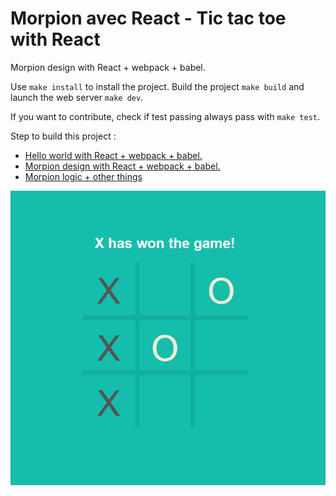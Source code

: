 # Morpion avec React - Tic tac toe with React

Morpion design with React + webpack + babel.

Use `make install` to install the project.
Build the project `make build` and launch the web server `make dev`.

If you want to contribute, check if test passing always pass with `make test`.

Step to build this project :

- [Hello world with React + webpack + babel.](https://github.com/zyhou/morpion-react/releases/tag/1.0)
- [Morpion design with React + webpack + babel.](https://github.com/zyhou/morpion-react/releases/tag/2.0)
- [Morpion logic + other things](https://github.com/zyhou/morpion-react/releases/tag/3.0)

![Won-text](https://raw.githubusercontent.com/zyhou/morpion-react/master/assets/Won-text.PNG)
